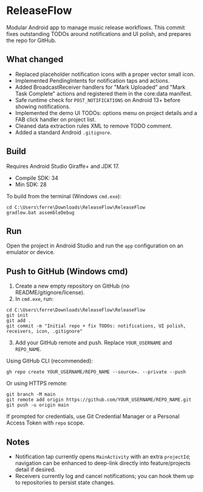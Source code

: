 # ReleaseFlow

Modular Android app to manage music release workflows. This commit fixes outstanding TODOs around notifications and UI polish, and prepares the repo for GitHub.

## What changed
- Replaced placeholder notification icons with a proper vector small icon.
- Implemented PendingIntents for notification taps and actions.
- Added BroadcastReceiver handlers for "Mark Uploaded" and "Mark Task Complete" actions and registered them in the core:data manifest.
- Safe runtime check for `POST_NOTIFICATIONS` on Android 13+ before showing notifications.
- Implemented the demo UI TODOs: options menu on project details and a FAB click handler on project list.
- Cleaned data extraction rules XML to remove TODO comment.
- Added a standard Android `.gitignore`.

## Build
Requires Android Studio Giraffe+ and JDK 17.

- Compile SDK: 34
- Min SDK: 28

To build from the terminal (Windows `cmd.exe`):

```
cd C:\Users\ferre\Downloads\ReleaseFlow\ReleaseFlow
gradlew.bat assembleDebug
```

## Run
Open the project in Android Studio and run the `app` configuration on an emulator or device.

## Push to GitHub (Windows cmd)
1. Create a new empty repository on GitHub (no README/gitignore/license).
2. In `cmd.exe`, run:

```
cd C:\Users\ferre\Downloads\ReleaseFlow\ReleaseFlow
git init
git add .
git commit -m "Initial repo + fix TODOs: notifications, UI polish, receivers, icon, .gitignore"
```

3. Add your GitHub remote and push. Replace `YOUR_USERNAME` and `REPO_NAME`.

Using GitHub CLI (recommended):
```
gh repo create YOUR_USERNAME/REPO_NAME --source=. --private --push
```

Or using HTTPS remote:
```
git branch -M main
git remote add origin https://github.com/YOUR_USERNAME/REPO_NAME.git
git push -u origin main
```

If prompted for credentials, use Git Credential Manager or a Personal Access Token with `repo` scope.

## Notes
- Notification tap currently opens `MainActivity` with an extra `projectId`; navigation can be enhanced to deep-link directly into feature/projects detail if desired.
- Receivers currently log and cancel notifications; you can hook them up to repositories to persist state changes.

